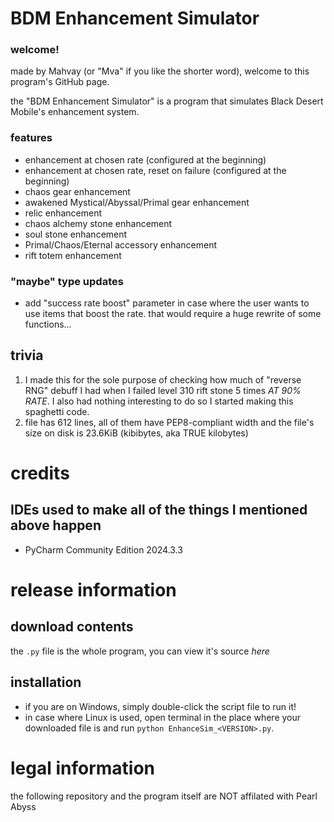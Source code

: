 # BDM Enhancement Simulator
### welcome!
made by Mahvay (or "Mva" if you like the shorter word), welcome to this program's GitHub page.

the "BDM Enhancement Simulator" is a program that simulates Black Desert Mobile's enhancement system.

### features
* enhancement at chosen rate (configured at the beginning)
* enhancement at chosen rate, reset on failure (configured at the beginning)
* chaos gear enhancement
* awakened Mystical/Abyssal/Primal gear enhancement
* relic enhancement
* chaos alchemy stone enhancement
* soul stone enhancement
* Primal/Chaos/Eternal accessory enhancement
* rift totem enhancement

### "maybe" type updates
* add "success rate boost" parameter in case where the user wants to use items that boost the rate. that would require a huge rewrite of some functions...

## trivia
1. I made this for the sole purpose of checking how much of "reverse RNG" debuff I had when I failed level 310 rift stone 5 times *AT 90% RATE*. I also had nothing interesting to do so I started making this spaghetti code.
2. file has 612 lines, all of them have PEP8-compliant width and the file's size on disk is 23.6KiB (kibibytes, aka TRUE kilobytes)

# credits
## IDEs used to make all of the things I mentioned above happen
* PyCharm Community Edition 2024.3.3

# release information
## download contents
the `.py` file is the whole program, you can view it's source _here_
## installation
* if you are on Windows, simply double-click the script file to run it!
* in case where Linux is used, open terminal in the place where your downloaded file is and run `python EnhanceSim_<VERSION>.py`.

# legal information
the following repository and the program itself are NOT affilated with Pearl Abyss
